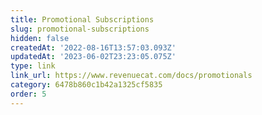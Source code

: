 ```yaml
---
title: Promotional Subscriptions
slug: promotional-subscriptions
hidden: false
createdAt: '2022-08-16T13:57:03.093Z'
updatedAt: '2023-06-02T23:23:05.075Z'
type: link
link_url: https://www.revenuecat.com/docs/promotionals
category: 6478b860c1b42a1325cf5835
order: 5
---
```


